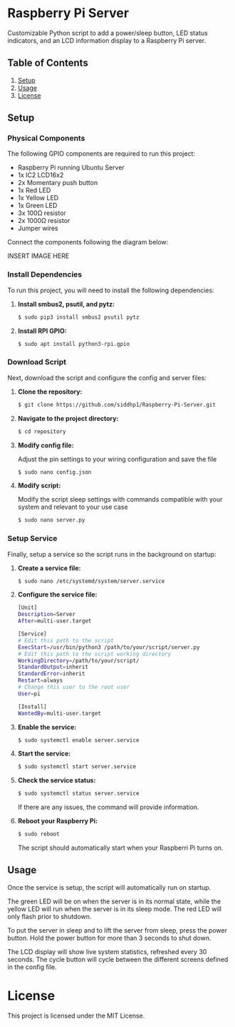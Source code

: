 # Raspberry Pi Server 

Customizable Python script to add a power/sleep button, LED status indicators, and an LCD information display to a Raspberry Pi server. 

## Table of Contents

1. [Setup](#setup)
2. [Usage](#usage)
3. [License](#license)

## Setup

### Physical Components
The following GPIO components are required to run this project:
- Raspberry Pi running Ubuntu Server
- 1x IC2 LCD16x2
- 2x Momentary push button
- 1x Red LED
- 1x Yellow LED
- 1x Green LED
- 3x 100Ω resistor
- 2x 1000Ω resistor
- Jumper wires

Connect the components following the diagram below:

INSERT IMAGE HERE

### Install Dependencies

To run this project, you will need to install the following dependencies:

1. **Install smbus2, psutil, and pytz:**

    ```bash
    $ sudo pip3 install smbus2 psutil pytz
    ```
2. **Install RPI GPIO:**

    ```bash
    $ sudo apt install python3-rpi.gpio
    ```

### Download Script

Next, download the script and configure the config and server files:

1. **Clone the repository:**

    ```bash
    $ git clone https://github.com/siddhp1/Raspberry-Pi-Server.git
    ```
2. **Navigate to the project directory:**

    ```bash
    $ cd repository
    ```
3. **Modify config file:**

    Adjust the pin settings to your wiring configuration and save the file

    ```bash
    $ sudo nano config.json
    ```
4. **Modify script:**

    Modify the script sleep settings with commands compatible with your system and relevant to your use case
    ```bash
    $ sudo nano server.py
    ```

### Setup Service

Finally, setup a service so the script runs in the background on startup:

1. **Create a service file:**

    ```bash
    $ sudo nano /etc/systemd/system/server.service
    ```
2. **Configure the service file:**

    ```bash
    [Unit]
    Description=Server
    After=multi-user.target

    [Service]
    # Edit this path to the script
    ExecStart=/usr/bin/python3 /path/to/your/script/server.py
    # Edit this path to the script working directory
    WorkingDirectory=/path/to/your/script/
    StandardOutput=inherit
    StandardError=inherit
    Restart=always
    # Change this user to the root user
    User=pi

    [Install]
    WantedBy=multi-user.target
    ```
3. **Enable the service:**

    ```bash
    $ sudo systemctl enable server.service
    ```
4. **Start the service:**

    ```bash
    $ sudo systemctl start server.service
    ```
5. **Check the service status:**

    ```bash
    $ sudo systemctl status server.service
    ```
    If there are any issues, the command will provide information. 
6. **Reboot your Raspberry Pi:**

    ```bash
    $ sudo reboot
    ```
    The script should automatically start when your Raspberri Pi turns on. 

## Usage

Once the service is setup, the script will automatically run on startup. 

The green LED will be on when the server is in its normal state, while the yellow LED will run when the server is in its sleep mode. The red LED will only flash prior to shutdown. 

To put the server in sleep and to lift the server from sleep, press the power button. Hold the power button for more than 3 seconds to shut down. 

The LCD display will show live system statistics, refreshed every 30 seconds. The cycle button will cycle between the different screens defined in the config file.

# License
This project is licensed under the MIT License.